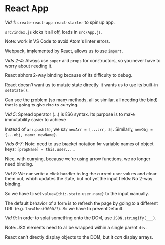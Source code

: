 
# React App
*Vid 1*:
`create-react-app react-starter` to spin up app.

`src/index.js` kicks it all off, loads in `src/App.js`.

Note: work in VS Code to avoid Atom's linter errors.

Webpack, implemented by React, allows us to use `import`.

*Vids 2-4*:
Always use `super` and `props` for constructors, so you never have to worry about needing it.

React abhors 2-way binding because of its difficulty to debug.

React doesn't want us to mutate state directly; it wants us to use its built-in `setState()`.

Can see the problem (so many methods, all so similar, all needing the bind) that is going to give rise to currying.

*Vid 5*:
Spread operator (...) is ES6 syntax. Its purpose is to make immutability easier to achieve.

Instead of `arr.push(5)`, we say `newArr = [...arr, 5]`. Similarly, `newObj = {...obj, name: newName}`.

*Vids 6-7*:
Note: need to use bracket notation for variable names of object keys: `[propName] = this.user....`.

Nice, with currying, because we're using arrow functions, we no longer need binding.

*Vid 8*:
We can write a click handler to log the current user values and clear them out, which updates the state, but not yet the input fields: No 2-way binding.

So we have to set `value={this.state.user.name}` to the input manually.

The default behavior of a form is to refresh the page by going to a different URL (e.g. `localhost3000/?`). So we have to preventDefault.

*Vid 9*:
In order to splat something onto the DOM, use `JSON.stringify(___)`.

Note: JSX elements need to all be wrapped within a single parent `div`.

React can't directly display objects to the DOM, but it *can* display arrays.


